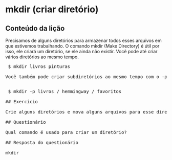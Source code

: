 # mkdir (criar diretório)

## Conteúdo da lição

Precisamos de alguns diretórios para armazenar todos esses arquivos em que estivemos trabalhando. O comando mkdir (Make Directory) é útil por isso, ele criará um diretório, se ele ainda não existir. Você pode até criar vários diretórios ao mesmo tempo.

<pre> $ mkdir livros pinturas </ pre>

Você também pode criar subdiretórios ao mesmo tempo com o -p (flag pai).

<pre> $ mkdir -p livros / hemmingway / favoritos </ pre>

## Exercício

Crie alguns diretórios e mova alguns arquivos para esse diretório.

## Questionário

Qual comando é usado para criar um diretório?

## Resposta do questionário

mkdir
